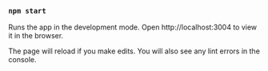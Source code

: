 ### `npm start`

Runs the app in the development mode.
Open http://localhost:3004 to view it in the browser.

The page will reload if you make edits.
You will also see any lint errors in the console.
